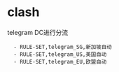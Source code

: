 # clash
telegram DC进行分流
```
  - RULE-SET,telegram_SG,新加坡自动
  - RULE-SET,telegram_US,美国自动
  - RULE-SET,telegram_EU,欧盟自动
```
